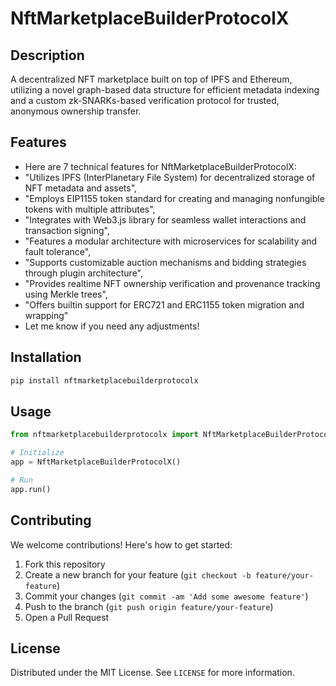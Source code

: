 # NftMarketplaceBuilderProtocolX

## Description

A decentralized NFT marketplace built on top of IPFS and Ethereum, utilizing a novel graph-based data structure for efficient metadata indexing and a custom zk-SNARKs-based verification protocol for trusted, anonymous ownership transfer.

## Features

- Here are 7 technical features for NftMarketplaceBuilderProtocolX:
- "Utilizes IPFS (InterPlanetary File System) for decentralized storage of NFT metadata and assets",
- "Employs EIP1155 token standard for creating and managing nonfungible tokens with multiple attributes",
- "Integrates with Web3.js library for seamless wallet interactions and transaction signing",
- "Features a modular architecture with microservices for scalability and fault tolerance",
- "Supports customizable auction mechanisms and bidding strategies through plugin architecture",
- "Provides realtime NFT ownership verification and provenance tracking using Merkle trees",
- "Offers builtin support for ERC721 and ERC1155 token migration and wrapping"
- Let me know if you need any adjustments!
## Installation

```bash
pip install nftmarketplacebuilderprotocolx
```

## Usage

```python
from nftmarketplacebuilderprotocolx import NftMarketplaceBuilderProtocolX

# Initialize
app = NftMarketplaceBuilderProtocolX()

# Run
app.run()
```

## Contributing

We welcome contributions! Here's how to get started:

1. Fork this repository
2. Create a new branch for your feature (`git checkout -b feature/your-feature`)
3. Commit your changes (`git commit -am 'Add some awesome feature'`)
4. Push to the branch (`git push origin feature/your-feature`)
5. Open a Pull Request

## License

Distributed under the MIT License. See `LICENSE` for more information.

